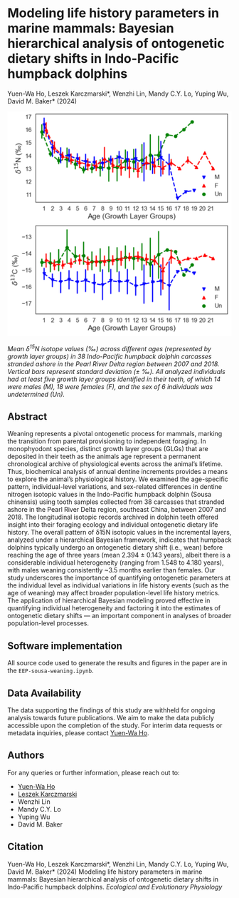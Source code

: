 # Modeling life history parameters in marine mammals: Bayesian hierarchical analysis of ontogenetic dietary shifts in Indo-Pacific humpback dolphins

Yuen-Wa Ho, Leszek Karczmarski\*, Wenzhi Lin, Mandy C.Y. Lo, Yuping Wu, David M. Baker\* (2024) 

![](Figure.png)

*Mean δ<sup>15</sup>N isotope values (‰) across different ages (represented by growth layer groups) in 38 Indo-Pacific humpback dolphin carcasses stranded ashore in the Pearl River Delta region between 2007 and 2018. Vertical bars represent standard deviation (± ‰). All analyzed individuals had at least five growth layer groups identified in their teeth, of which 14 were males (M), 18 were females (F), and the sex of 6 individuals was undetermined (Un).*

## Abstract
Weaning represents a pivotal ontogenetic process for mammals, marking the transition from parental provisioning to independent foraging.  In monophyodont species, distinct growth layer groups (GLGs) that are deposited in their teeth as the animals age represent a permanent chronological archive of physiological events across the animal’s lifetime.  Thus, biochemical analysis of annual dentine increments provides a means to explore the animal’s physiological history.  We examined the age-specific pattern, individual-level variations, and sex-related differences in dentine nitrogen isotopic values in the Indo-Pacific humpback dolphin (Sousa chinensis) using tooth samples collected from 38 carcasses that stranded ashore in the Pearl River Delta region, southeast China, between 2007 and 2018. The longitudinal isotopic records archived in dolphin teeth offered insight into their foraging ecology and individual ontogenetic dietary life history. The overall pattern of δ15N isotopic values in the incremental layers, analyzed under a hierarchical Bayesian framework, indicates that humpback dolphins typically undergo an ontogenetic dietary shift (i.e., wean) before reaching the age of three years (mean 2.394 ± 0.143 years), albeit there is a considerable individual heterogeneity (ranging from 1.548 to 4.180 years), with males weaning consistently ~3.5 months earlier than females. Our study underscores the importance of quantifying ontogenetic parameters at the individual level as individual variations in life history events (such as the age of weaning) may affect broader population-level life history metrics. The application of hierarchical Bayesian modeling proved effective in quantifying individual heterogeneity and factoring it into the estimates of ontogenetic dietary  shifts — an important component in analyses of broader population-level processes. 

## Software implementation
All source code used to generate the results and figures in the paper are in the `EEP-sousa-weaning.ipynb`.

## Data Availability
The data supporting the findings of this study are withheld for ongoing analysis towards future publications. We aim to make the data publicly accessible upon the completion of the study. For interim data requests or metadata inquiries, please contact [Yuen-Wa Ho](mailto;hoyuenwa@cetacea-institute.org).

## Authors
For any queries or further information, please reach out to:
- [Yuen-Wa Ho](mailto:hoyuenwa@cetacea-institute.org)
- [Leszek Karczmarski](mailto:leszek@cetacea-institute.org)
- Wenzhi Lin 
- Mandy C.Y. Lo
- Yuping Wu
- David M. Baker

## Citation
Yuen-Wa Ho, Leszek Karczmarski\*, Wenzhi Lin, Mandy C.Y. Lo, Yuping Wu, David M. Baker\* (2024) Modeling life history parameters in marine mammals: Bayesian hierarchical analysis of ontogenetic dietary shifts in Indo-Pacific humpback dolphins. *Ecological and Evolutionary Physiology*